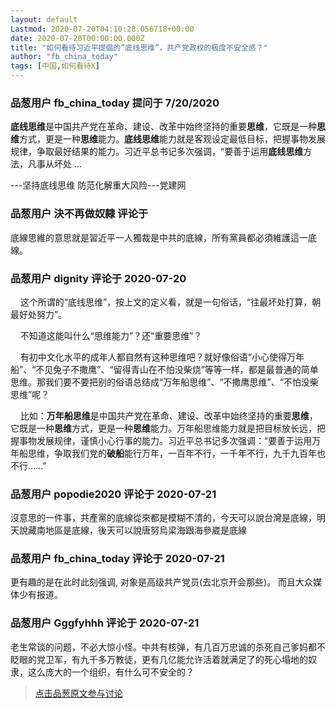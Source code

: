 ```yaml
---
layout: default
Lastmod: 2020-07-20T04:10:28.056718+00:00
date: 2020-07-20T00:00:00.000Z
title: "如何看待习近平提倡的”底线思维”，共产党政权的极度不安全感？"
author: "fb_china_today"
tags: [中国,如何看待X]
---
```



### 品葱用户 **fb_china_today** 提问于 7/20/2020
    
**底线思维**是中国共产党在革命、建设、改革中始终坚持的重要**思维**，它既是一种**思维**方式，更是一种**思维**能力。**底线思维**能力就是客观设定最低目标，把握事物发展规律，争取最好结果的能力。习近平总书记多次强调，“要善于运用**底线思维**方法，凡事从坏处 ...  
  
\---坚持底线思维 防范化解重大风险---党建网
    
                

### 品葱用户 **決不再做奴隸** 评论于 
        
底線思維的意思就是習近平一人獨裁是中共的底線，所有黨員都必須維護這一底線。
        
                

### 品葱用户 **dignity** 评论于 2020-07-20
        
    这个所谓的“底线思维”，按上文的定义看，就是一句俗话，“往最坏处打算，朝最好处努力”。  
  
    不知道这能叫什么“思维能力”？还“重要思维”？  
  
    有初中文化水平的成年人都自然有这种思维吧？就好像俗语“小心使得万年船”、“不见兔子不撒鹰”、“留得青山在不怕没柴烧”等等一样，都是最普通的简单思维。那我们要不要把别的俗语总结成“万年船思维”、“不撒鹰思维”、“不怕没柴思维”呢？  
  
    比如：**万年船思维**是中国共产党在革命、建设、改革中始终坚持的重要**思维**，它既是一种**思维**方式，更是一种**思维**能力。万年船思维能力就是把目标放长远，把握事物发展规律，谨慎小心行事的能力。习近平总书记多次强调：“要善于运用万年船思维，争取我们党的**破船**能行万年，一百年不行，一千年不行，九千九百年也不行……”
        
                

### 品葱用户 **popodie2020** 评论于 2020-07-21
        
沒意思的一件事，共產黨的底線從來都是模糊不清的，今天可以說台灣是底線，明天說藏南地區是底線，後天可以說唐努烏梁海跟海參崴是底線
        
                

### 品葱用户 **fb_china_today** 评论于 2020-07-21
        
更有趣的是在此时此刻强调, 对象是高级共产党员(去北京开会那些)。 而且大众媒体少有报道。
        
                

### 品葱用户 **Gggfyhhh** 评论于 2020-07-21
        
老生常谈的问题，不必大惊小怪。中共有核弹，有几百万忠诚的杀死自己爹妈都不眨眼的党卫军，有九千多万教徒，更有几亿能允许活着就满足了的死心塌地的奴隶，这么庞大的一个组织，有什么可不安全的？
        
                





> [点击品葱原文参与讨论](https://pincong.rocks/question/28739)

